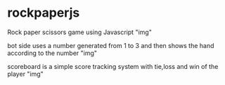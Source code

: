 # rockpaperjs
Rock paper scissors game using Javascript
"img"

bot side uses a number generated from 1 to 3 and then shows the hand according to the number
"img"

scoreboard is a simple score tracking system with tie,loss and win of the player
"img"
